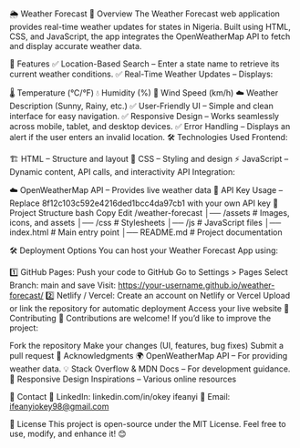 🌦️ Weather Forecast
📌 Overview
The Weather Forecast web application provides real-time weather updates for states in Nigeria. Built using HTML, CSS, and JavaScript, the app integrates the OpenWeatherMap API to fetch and display accurate weather data.

🚀 Features
✅ Location-Based Search – Enter a state name to retrieve its current weather conditions.
✅ Real-Time Weather Updates – Displays:

🌡️ Temperature (°C/°F)
💧 Humidity (%)
💨 Wind Speed (km/h)
☁️ Weather Description (Sunny, Rainy, etc.)
✅ User-Friendly UI – Simple and clean interface for easy navigation.
✅ Responsive Design – Works seamlessly across mobile, tablet, and desktop devices.
✅ Error Handling – Displays an alert if the user enters an invalid location.
🛠️ Technologies Used
Frontend:

🏗️ HTML – Structure and layout
🎨 CSS – Styling and design
⚡ JavaScript – Dynamic content, API calls, and interactivity
API Integration:

☁️ OpenWeatherMap API – Provides live weather data
🔑 API Key Usage – Replace 8f12c103c592e4216ded1bcc4da97cb1 with your own API key
📂 Project Structure
bash
Copy
Edit
/weather-forecast
│── /assets         # Images, icons, and assets
│── /css            # Stylesheets
│── /js             # JavaScript files
│── index.html      # Main entry point
│── README.md       # Project documentation

🛠️ Deployment Options
You can host your Weather Forecast App using:

1️⃣ GitHub Pages:
Push your code to GitHub
Go to Settings > Pages
Select Branch: main and save
Visit: https://your-username.github.io/weather-forecast/
2️⃣ Netlify / Vercel:
Create an account on Netlify or Vercel
Upload or link the repository for automatic deployment
Access your live website
🤝 Contributing
🚀 Contributions are welcome! If you’d like to improve the project:

Fork the repository
Make your changes (UI, features, bug fixes)
Submit a pull request
📢 Acknowledgments
🌍 OpenWeatherMap API – For providing weather data.
💡 Stack Overflow & MDN Docs – For development guidance.
📱 Responsive Design Inspirations – Various online resources

📧 Contact
💼 LinkedIn: linkedin.com/in/okey ifeanyi
📩 Email: ifeanyiokey98@gmail.com

📜 License
This project is open-source under the MIT License. Feel free to use, modify, and enhance it! 😊

